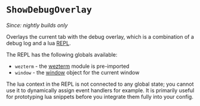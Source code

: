 # `ShowDebugOverlay`

*Since: nightly builds only*

Overlays the current tab with the debug overlay, which is a combination
of a debug log and a lua [REPL](https://en.wikipedia.org/wiki/Read%E2%80%93eval%E2%80%93print_loop).

The REPL has the following globals available:

* `wezterm` - the [wezterm](../wezterm/index.md) module is pre-imported
* `window` - the [window](../window/index.md) object for the current window

The lua context in the REPL is not connected to any global state; you cannot use it
to dynamically assign event handlers for example.  It is primarily useful for
prototyping lua snippets before you integrate them fully into your config.
